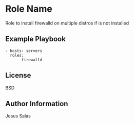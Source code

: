 Role Name
=========

Role to install firewalld on multiple distros if is not installed

Example Playbook
----------------

    - hosts: servers
      roles:
         - firewalld

License
-------

BSD

Author Information
------------------

Jesus Salas
